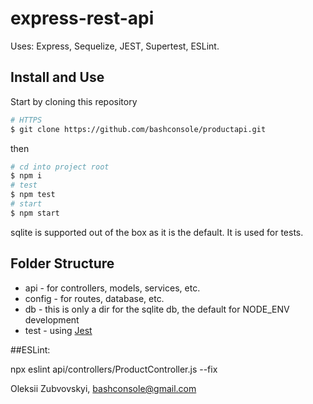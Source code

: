 # express-rest-api

Uses: Express, Sequelize, JEST, Supertest, ESLint.

## Install and Use

Start by cloning this repository

```sh
# HTTPS
$ git clone https://github.com/bashconsole/productapi.git
```

then

```sh
# cd into project root
$ npm i
# test
$ npm test
# start
$ npm start
```

sqlite is supported out of the box as it is the default. It is used for tests.

## Folder Structure

- api - for controllers, models, services, etc.
- config - for routes, database, etc.
- db - this is only a dir for the sqlite db, the default for NODE_ENV development
- test - using [Jest](https://github.com/facebook/jest)



##ESLint:

npx eslint api/controllers/ProductController.js --fix


Oleksii Zubvovskyi, bashconsole@gmail.com
